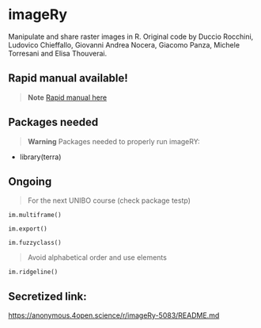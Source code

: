 # imageRy

Manipulate and share raster images in R.
Original code by Duccio Rocchini, Ludovico Chieffallo, Giovanni Andrea Nocera, Giacomo Panza, Michele Torresani and Elisa Thouverai.

## Rapid manual available!

> **Note**
[Rapid manual here](https://htmlpreview.github.io/?https://github.com/ducciorocchini/imageRy/blob/main/imageRy_rapid_manual.html)


## Packages needed

> **Warning**
> Packages needed to properly run imageRY:
+ library(terra)

## Ongoing
> For the next UNIBO course (check package testp)
```{r}
im.multiframe()
```

```{r}
im.export()
```

```{r}
im.fuzzyclass()
```

> Avoid alphabetical order and use elements
```{r}
im.ridgeline()
```

## Secretized link:
https://anonymous.4open.science/r/imageRy-5083/README.md
